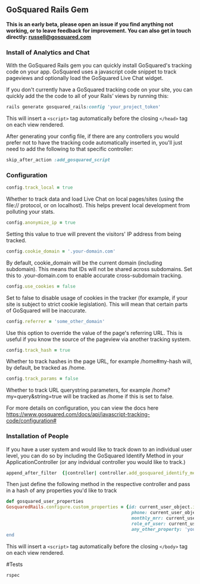 ## GoSquared Rails Gem

**This is an early beta, please open an issue if you find anything not working, or to leave feedback for improvement. You can also get in touch directly: russell@gosquared.com**


### Install of Analytics and Chat

With the GoSquared Rails gem you can quickly install GoSquared's tracking code on your app. GoSquared uses a javascript code snippet to track pageviews and optionally load the GoSquared Live Chat widget.

If you don't currently have a GoSquared tracking code on your site, you can quickly add the the code to all of your Rails’ views by running this:

```ruby
rails generate gosquared_rails:config 'your_project_token'
```

This will insert a `<script>` tag automatically before the closing `</head>` tag on each view rendered.

After generating your config file, if there are any controllers you would prefer not to have the tracking code automatically inserted in, you'll just need to add the following to that specific controller:

```ruby
skip_after_action :add_gosquared_script
```

### Configuration

```ruby
config.track_local = true
```
Whether to track data and load Live Chat on local pages/sites (using the file:// protocol, or on localhost). This helps prevent local development from polluting your stats.

```ruby
config.anonymize_ip = true
```
Setting this value to true will prevent the visitors' IP address from being tracked.

```ruby
config.cookie_domain = '.your-domain.com'
```
By default, cookie_domain will be the current domain (including subdomain). This means that IDs will not be shared across subdomains. Set this to .your-domain.com to enable accurate cross-subdomain tracking.

```ruby
config.use_cookies = false
```
Set to false to disable usage of cookies in the tracker (for example, if your site is subject to strict cookie legislation). This will mean that certain parts of GoSquared will be inaccurate.

```ruby
config.referrer = 'some_other_domain'
```
Use this option to override the value of the page's referring URL. This is useful if you know the source of the pageview via another tracking system.

```ruby
config.track_hash = true
```
Whether to track hashes in the page URL, for example /home#my-hash will, by default, be tracked as /home.

```ruby
config.track_params = false
```
Whether to track URL querystring parameters, for example /home?my=query&string=true will be tracked as /home if this is set to false.

For more details on configuration, you can view the docs here https://www.gosquared.com/docs/api/javascript-tracking-code/configuration#

### Installation of People

If you have a user system and would like to track down to an individual user level, you can do so by including the GoSquared Identify Method in your ApplicationController (or any indvidual controller you would like to track.)

```ruby
append_after_filter  {|controller| controller.add_gosquared_identify_method your_current_user_object }
```

Then just define the following method in the respective controller and pass in a hash of any properties you'd like to track

```ruby
def gosquared_user_properties
GosquaredRails.configure.custom_properties = {id: current_user_object.id, email: current_user_object.email,
                                               phone: current_user_object.phone_number,
                                               monthly_mrr: current_user_object.mrr,
                                               role_of_user: current_user_object.role
                                               any_other_property: 'you'd like to track'}
end
```

This will insert a `<script>` tag automatically before the closing `</body>` tag on each view rendered.


#Tests

```ruby
rspec
```
